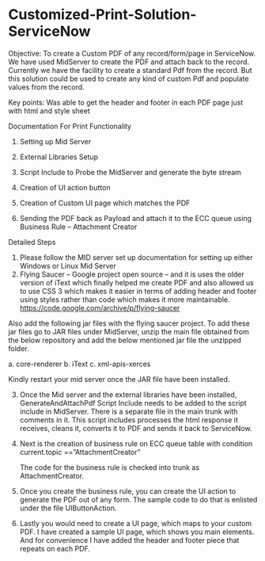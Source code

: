 # Customized-Print-Solution-ServiceNow
Objective: To create a Custom PDF of any record/form/page in ServiceNow. We have used MidServer to create the PDF and attach back to the record. Currently we have the facility to create a standard Pdf from the record. But this solution could be used to create any kind of custom Pdf and populate values from the record.

Key points: 
Was able to get the header and footer in each PDF page just with html and style sheet

Documentation For Print Functionality

1.	Setting up Mid Server

2.	External Libraries Setup 

3.	Script Include to Probe the MidServer and generate the byte stream

4.	Creation of UI action button 

5.	Creation of Custom UI page which matches the PDF

6.	Sending the PDF back as Payload and attach it to the ECC queue using Business Rule – Attachment Creator

Detailed Steps
1. Please follow the MID server set up documentation for setting up either Windows or Linux Mid Server
2.  Flying Saucer – Google project open source – and it is uses the older version of iText which finally helped me create PDF and also allowed us to use CSS 3 which makes it easier in terms of adding header and footer using styles rather than code which makes it more maintainable. 
https://code.google.com/archive/p/flying-saucer

Also add the following jar files with the flying saucer project. To add these jar files go to JAR files under MidServer, unzip the main file obtained from the below repository and add the below mentioned jar file the unzipped folder.

a.	core-renderer
b.	iText
c.	xml-apis-xerces

Kindly restart your mid server once the JAR file have been installed. 

3. Once the Mid server and the external libraries have been installed, GenerateAndAttachPdf   Script Include needs to be added to the script include in MidServer. There is a separate file in the main trunk with comments in it. This script includes processes the html response it receives, cleans it, converts it to PDF and sends it back to ServiceNow.

4. Next is the creation of business rule on ECC queue table with condition current.topic ==”AttachmentCreator” 

   The code for the business rule is checked into trunk as AttachmentCreator.

5. Once you create the business rule, you can create the UI action to generate the PDF out of any form.
The sample code to do that is enlisted under the file UIButtonAction.

6. Lastly you would need to create a UI page, which maps to your custom PDF.  I have created a sample UI page, which shows you main elements. And for convenience I have added the header and footer piece that repeats on each PDF. 


